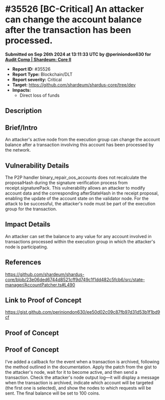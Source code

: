 # #35526 \[BC-Critical] An attacker can change the account balance after the transaction has been processed.

**Submitted on Sep 26th 2024 at 13:11:33 UTC by @periniondon630 for** [**Audit Comp | Shardeum: Core II**](https://immunefi.com/audit-competition/shardeum-core-ii-boost)

* **Report ID:** #35526
* **Report Type:** Blockchain/DLT
* **Report severity:** Critical
* **Target:** https://github.com/shardeum/shardus-core/tree/dev
* **Impacts:**
  * Direct loss of funds

## Description

## Brief/Intro

An attacker's active node from the execution group can change the account balance after a transaction involving this account has been processed by the network.

## Vulnerability Details

The P2P handler binary\_repair\_oos\_accounts does not recalculate the proposalHash during the signature verification process from receipt.signaturePack. This vulnerability allows an attacker to modify account data and the corresponding afterStateHash in the receipt proposal, enabling the update of the account state on the validator node. For the attack to be successful, the attacker's node must be part of the execution group for the transaction.

## Impact Details

An attacker can set the balance to any value for any account involved in transactions processed within the execution group in which the attacker's node is participating.

## References

https://github.com/shardeum/shardus-core/blob/23e06ded6744d8521cff9d749c1f1dd482c5fcb6/src/state-manager/AccountPatcher.ts#L490

## Link to Proof of Concept

https://gist.github.com/periniondon630/ee50d02c09c87fb97d31d53b1f1bd9cf

## Proof of Concept

## Proof of Concept

I’ve added a callback for the event when a transaction is archived, following the method outlined in the documentation. Apply the patch from the gist to the attacker's node, wait for it to become active, and then send a transaction. Check the attacker's node output log—it will display a message when the transaction is archived, indicate which account will be targeted (the first one is selected), and show the nodes to which requests will be sent. The final balance will be set to 100 coins.

